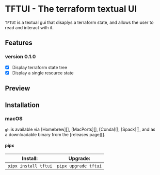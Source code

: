 # TFTUI - The terraform textual UI
`TFTUI` is a textual gui that disaplys a terraform state, and allows the user to read and interact with it.

## Features
### version 0.1.0
- [x] Display terraform state tree
- [x] Display a single resource state

## Preview



## Installation

### macOS

`gh` is available via [Homebrew][], [MacPorts][], [Conda][], [Spack][], and as a downloadable binary from the [releases page][].

#### pipx

| Install:          | Upgrade:          |
| ----------------- | ----------------- |
| `pipx install tftui` | `pipx upgrade tftui` |

